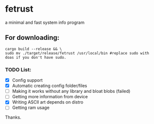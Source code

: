 # fetrust
a minimal and fast system info program

## For downloading: 
```
cargo build --release && \
sudo mv ./target/release/fetrust /usr/local/bin #replace sudo with doas if you don't have sudo.
```

### TODO List:
- [X] Config support
- [X] Automatic creating config folder/files
- [ ] Making it works without any library and bloat blobs (failed) 
- [ ] Getting more information from device
- [X] Writing ASCII art depends on distro
- [ ] Getting ram usage
<!-- "- [X] Support" wth is that, bruh creyde.sh -->

Thanks.
